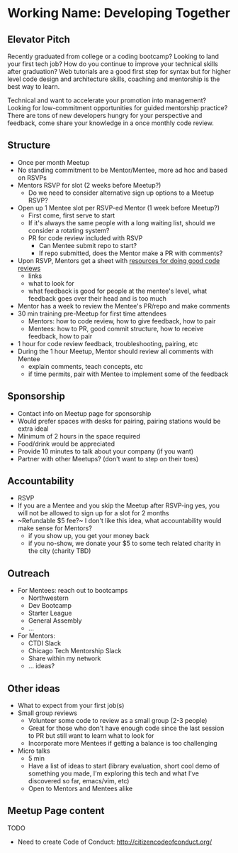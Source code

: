 # Working Name: Developing Together 

## Elevator Pitch
Recently graduated from college or a coding bootcamp? Looking to land your first tech job? How do you continue to improve your technical skills after graduation? Web tutorials are a good first step for syntax but for higher level code design and architecture skills, coaching and mentorship is the best way to learn.

Technical and want to accelerate your promotion into management? Looking for low-commitment opportunities for guided mentorship practice? There are tons of new developers hungry for your perspective and feedback, come share your knowledge in a once monthly code review.

## Structure
- Once per month Meetup
- No standing commitment to be Mentor/Mentee, more ad hoc and based on RSVPs
- Mentors RSVP for slot (2 weeks before Meetup?)
  - Do we need to consider alternative sign up options to a Meetup RSVP?
- Open up 1 Mentee slot per RSVP-ed Mentor (1 week before Meetup?)
  - First come, first serve to start
  - If it's always the same people with a long waiting list, should we consider a rotating system?
  - PR for code review included with RSVP
    - Can Mentee submit repo to start?
    - If repo submitted, does the Mentor make a PR with comments?
- Upon RSVP, Mentors get a sheet with [resources for doing good code reviews](./CodeReviewResources.md)
  - links
  - what to look for
  - what feedback is good for people at the mentee's level, what feedback goes over their head and is too much
- Mentor has a week to review the Mentee's PR/repo and make comments
- 30 min training pre-Meetup for first time attendees
  - Mentors: how to code review, how to give feedback, how to pair
  - Mentees: how to PR, good commit structure, how to receive feedback, how to pair
- 1 hour for code review feedback, troubleshooting, pairing, etc
- During the 1 hour Meetup, Mentor should review all comments with Mentee
  - explain comments, teach concepts, etc
  - if time permits, pair with Mentee to implement some of the feedback

## Sponsorship
  - Contact info on Meetup page for sponsorship
  - Would prefer spaces with desks for pairing, pairing stations would be extra ideal
  - Minimum of 2 hours in the space required
  - Food/drink would be appreciated
  - Provide 10 minutes to talk about your company (if you want)
  - Partner with other Meetups? (don't want to step on their toes)
  
## Accountability
  - RSVP
  - If you are a Mentee and you skip the Meetup after RSVP-ing yes, you will not be allowed to sign up for a slot for 2 months
  - ~Refundable $5 fee?~ I don't like this idea, what accountability would make sense for Mentors?
    - if you show up, you get your money back
    - if you no-show, we donate your $5 to some tech related charity in the city (charity TBD)
    
## Outreach
  - For Mentees: reach out to bootcamps
    - Northwestern
    - Dev Bootcamp
    - Starter League
    - General Assembly
    - ...
  - For Mentors:
    - CTDI Slack
    - Chicago Tech Mentorship Slack
    - Share within my network
    - ... ideas?
    
## Other ideas
  - What to expect from your first job(s)
  - Small group reviews 
    - Volunteer some code to review as a small group (2-3 people)
    - Great for those who don't have enough code since the last session to PR but still want to learn what to look for 
    - Incorporate more Mentees if getting a balance is too challenging
  - Micro talks
    - 5 min
    - Have a list of ideas to start (library evaluation, short cool demo of something you made, I'm exploring this tech and what I've discovered so far, emacs/vim, etc)
    - Open to Mentors and Mentees alike
    
## Meetup Page content
TODO
- Need to create Code of Conduct: http://citizencodeofconduct.org/
